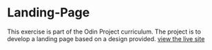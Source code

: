 # Landing-Page
This exercise is part of the Odin Project curriculum. The project is to develop a landing page based on a design provided.
[view the live site](https://zonafrank.github.io/Landing-Page/)
